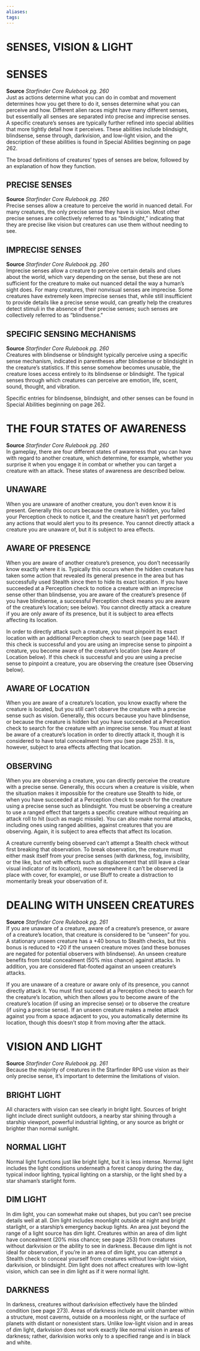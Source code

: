 ```yaml
---
aliases: 
tags: 
---
```

# SENSES, VISION & LIGHT

# SENSES

**Source** _Starfinder Core Rulebook pg. 260_  
Just as actions determine what you can do in combat and movement determines how you get there to do it, senses determine what you can perceive and how. Different alien races might have many different senses, but essentially all senses are separated into precise and imprecise senses. A specific creature’s senses are typically further refined into special abilities that more tightly detail how it perceives. These abilities include blindsight, blindsense, sense through, darkvision, and low-light vision, and the description of these abilities is found in Special Abilities beginning on page 262.

The broad definitions of creatures’ types of senses are below, followed by an explanation of how they function.

## PRECISE SENSES

**Source** _Starfinder Core Rulebook pg. 260_  
Precise senses allow a creature to perceive the world in nuanced detail. For many creatures, the only precise sense they have is vision. Most other precise senses are collectively referred to as “blindsight,” indicating that they are precise like vision but creatures can use them without needing to see.  

## IMPRECISE SENSES

**Source** _Starfinder Core Rulebook pg. 260_  
Imprecise senses allow a creature to perceive certain details and clues about the world, which vary depending on the sense, but these are not sufficient for the creature to make out nuanced detail the way a human’s sight does. For many creatures, their nonvisual senses are imprecise. Some creatures have extremely keen imprecise senses that, while still insufficient to provide details like a precise sense would, can greatly help the creatures detect stimuli in the absence of their precise senses; such senses are collectively referred to as “blindsense.”  

## SPECIFIC SENSING MECHANISMS

**Source** _Starfinder Core Rulebook pg. 260_  
Creatures with blindsense or blindsight typically perceive using a specific sense mechanism, indicated in parentheses after blindsense or blindsight in the creature’s statistics. If this sense somehow becomes unusable, the creature loses access entirely to its blindsense or blindsight. The typical senses through which creatures can perceive are emotion, life, scent, sound, thought, and vibration.

Specific entries for blindsense, blindsight, and other senses can be found in Special Abilities beginning on page 262.

# THE FOUR STATES OF AWARENESS

**Source** _Starfinder Core Rulebook pg. 260_  
In gameplay, there are four different states of awareness that you can have with regard to another creature, which determine, for example, whether you surprise it when you engage it in combat or whether you can target a creature with an attack. These states of awareness are described below.

## UNAWARE

When you are unaware of another creature, you don’t even know it is present. Generally this occurs because the creature is hidden, you failed your Perception check to notice it, and the creature hasn’t yet performed any actions that would alert you to its presence. You cannot directly attack a creature you are unaware of, but it is subject to area effects.

## AWARE OF PRESENCE

When you are aware of another creature’s presence, you don’t necessarily know exactly where it is. Typically this occurs when the hidden creature has taken some action that revealed its general presence in the area but has successfully used Stealth since then to hide its exact location. If you have succeeded at a Perception check to notice a creature with an imprecise sense other than blindsense, you are aware of the creature’s presence (if you have blindsense, a successful Perception check means you are aware of the creature’s location; see below). You cannot directly attack a creature if you are only aware of its presence, but it is subject to area effects affecting its location.

In order to directly attack such a creature, you must pinpoint its exact location with an additional Perception check to search (see page 144). If this check is successful and you are using an imprecise sense to pinpoint a creature, you become aware of the creature’s location (see Aware of Location below). If this check is successful and you are using a precise sense to pinpoint a creature, you are observing the creature (see Observing below).

## AWARE OF LOCATION

When you are aware of a creature’s location, you know exactly where the creature is located, but you still can’t observe the creature with a precise sense such as vision. Generally, this occurs because you have blindsense, or because the creature is hidden but you have succeeded at a Perception check to search for the creature with an imprecise sense. You must at least be aware of a creature’s location in order to directly attack it, though it is considered to have total concealment from you (see page 253). It is, however, subject to area effects affecting that location.

## OBSERVING

When you are observing a creature, you can directly perceive the creature with a precise sense. Generally, this occurs when a creature is visible, when the situation makes it impossible for the creature use Stealth to hide, or when you have succeeded at a Perception check to search for the creature using a precise sense such as blindsight. You must be observing a creature to use a ranged effect that targets a specific creature without requiring an attack roll to hit (such as magic missile). You can also make normal attacks, including ones using ranged abilities, against creatures that you are observing. Again, it is subject to area effects that affect its location.

A creature currently being observed can’t attempt a Stealth check without first breaking that observation. To break observation, the creature must either mask itself from your precise senses (with darkness, fog, invisibility, or the like, but not with effects such as displacement that still leave a clear visual indicator of its location), move somewhere it can’t be observed (a place with cover, for example), or use Bluff to create a distraction to momentarily break your observation of it.

# DEALING WITH UNSEEN CREATURES

**Source** _Starfinder Core Rulebook pg. 261_  
If you are unaware of a creature, aware of a creature’s presence, or aware of a creature’s location, that creature is considered to be “unseen” for you. A stationary unseen creature has a +40 bonus to Stealth checks, but this bonus is reduced to +20 if the unseen creature moves (and these bonuses are negated for potential observers with blindsense). An unseen creature benefits from total concealment (50% miss chance) against attacks. In addition, you are considered flat-footed against an unseen creature’s attacks.

If you are unaware of a creature or aware only of its presence, you cannot directly attack it. You must first succeed at a Perception check to search for the creature’s location, which then allows you to become aware of the creature’s location (if using an imprecise sense) or to observe the creature (if using a precise sense). If an unseen creature makes a melee attack against you from a space adjacent to you, you automatically determine its location, though this doesn’t stop it from moving after the attack.

# VISION AND LIGHT

**Source** _Starfinder Core Rulebook pg. 261_  
Because the majority of creatures in the Starfinder RPG use vision as their only precise sense, it’s important to determine the limitations of vision.

## BRIGHT LIGHT

All characters with vision can see clearly in bright light. Sources of bright light include direct sunlight outdoors, a nearby star shining through a starship viewport, powerful industrial lighting, or any source as bright or brighter than normal sunlight.

## NORMAL LIGHT

Normal light functions just like bright light, but it is less intense. Normal light includes the light conditions underneath a forest canopy during the day, typical indoor lighting, typical lighting on a starship, or the light shed by a star shaman’s starlight form.

## DIM LIGHT

In dim light, you can somewhat make out shapes, but you can’t see precise details well at all. Dim light includes moonlight outside at night and bright starlight, or a starship’s emergency backup lights. An area just beyond the range of a light source has dim light. Creatures within an area of dim light have concealment (20% miss chance; see page 253) from creatures without darkvision or the ability to see in darkness. Because dim light is not ideal for observation, if you’re in an area of dim light, you can attempt a Stealth check to conceal yourself from creatures without low-light vision, darkvision, or blindsight. Dim light does not affect creatures with low-light vision, which can see in dim light as if it were normal light.

## DARKNESS

In darkness, creatures without darkvision effectively have the blinded condition (see page 273). Areas of darkness include an unlit chamber within a structure, most caverns, outside on a moonless night, or the surface of planets with distant or nonexistent stars. Unlike low-light vision and in areas of dim light, darkvision does not work exactly like normal vision in areas of darkness; rather, darkvision works only to a specified range and is in black and white.